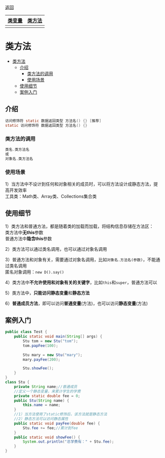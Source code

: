 <meta name="viewport" content="width=device-width, initial-scale=1.0, viewport-fit=cover">

[返回](面向对象编程.md)

|[类变量](类变量和类方法.md)|[**类方法**](类方法.md)|
|:-:|:-:|
||||

# 类方法


- [类方法](#类方法)
  - [介绍](#介绍)
    - [类方法的调用](#类方法的调用)
    - [使用场景](#使用场景)
  - [使用细节](#使用细节)
  - [案例入门](#案例入门)

## 介绍

```java
访问修饰符 static 数据返回类型 方法名() {} [推荐]
static 访问修饰符 数据返回类型 方法名() {}
```

### 类方法的调用
```java
类名.类方法名
或
对象名.类方法名
```

### 使用场景

1）当方法中不设计到任何和对象相关的成员时，可以将方法设计成静态方法，提高开发效率  
工具类：Math类、Array类、Collections集合类


## 使用细节 

1）类方法和普通方法，都是随着类的加载而加载，将结构信息存储在方法区：  
类方法中**无this**参数  
普通方法中**隐含this**参数  

2）类方法可以通过类名调用，也可以通过对象名调用 

3）普通方法和对象有关，需要通过对象名调用，比如`对象名.方法名(参数)`，不能通过类名调用  
匿名对象调用：`new D().say()`

4）类方法中**不允许使用和对象有关的关键字**，比如`this`和`super`，普通方法可以  

5）类方法中，**只能访问静态变量**和**静态方法** 

6）**普通成员方法**，即可以访问**普通变量**(方法)，也可以访问**静态变量**(方法)

## 案例入门

```java
public class Test {
    public static void main(String[] args) {
        Stu tom = new Stu("tom");
        tom.papFee(100);
        
        Stu mary = new Stu("mary");
        mary.payFee(200); 

        Stu.showFee();
    }
}
class Stu {
    private String name;//普通成员
    //定义一个静态变量，来累计学生的学费
    private static double fee = 0;
    public Stu(String name) {
        this.name = name;
    }
    //1）当方法使用了static修饰后，该方法就是静态方法
    //2）静态方法可以访问静态属性
    public static void payFee(double fee) {
        Stu.fee += fee;//累计到fee
    }
    public static void showFee() {
        System.out.println("总学费有：" + Stu.fee);
    }
}
```